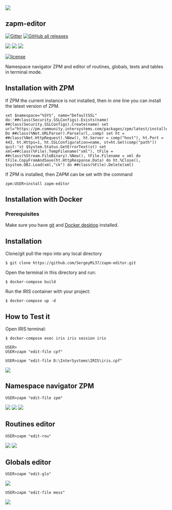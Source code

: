 ![](https://raw.githubusercontent.com/SergeyMi37/zapm-editor/master/doc/zed-blue.png)

## zapm-editor
[![Gitter](https://img.shields.io/badge/Available%20on-Intersystems%20Open%20Exchange-00b2a9.svg)](https://openexchange.intersystems.com/package/zapm-editor)
[![GitHub all releases](https://img.shields.io/badge/Available%20on-GitHub-black)](https://github.com/SergeyMi37/zapm-editor)

[![](https://img.shields.io/badge/InterSystems-IRIS-blue.svg)](https://www.intersystems.com/products/intersystems-iris/)
[![](https://img.shields.io/badge/InterSystems-Caché-blue.svg)](https://www.intersystems.com/products/cache/)
[![](https://img.shields.io/badge/InterSystems-Ensemble-blue.svg)](https://www.intersystems.com/products/ensemble/)

[![license](https://img.shields.io/badge/License-MIT-yellow.svg)](https://opensource.org/licenses/MIT)


Namespace navigator ZPM and editor of routines, globals, texts and tables in terminal mode.

## Installation with ZPM

If ZPM the current instance is not installed, then in one line you can install the latest version of ZPM.
```
set $namespace="%SYS", name="DefaultSSL" do:'##class(Security.SSLConfigs).Exists(name) ##class(Security.SSLConfigs).Create(name) set url="https://pm.community.intersystems.com/packages/zpm/latest/installer" Do ##class(%Net.URLParser).Parse(url,.comp) set ht = ##class(%Net.HttpRequest).%New(), ht.Server = comp("host"), ht.Port = 443, ht.Https=1, ht.SSLConfiguration=name, st=ht.Get(comp("path")) quit:'st $System.Status.GetErrorText(st) set xml=##class(%File).TempFilename("xml"), tFile = ##class(%Stream.FileBinary).%New(), tFile.Filename = xml do tFile.CopyFromAndSave(ht.HttpResponse.Data) do ht.%Close(), $system.OBJ.Load(xml,"ck") do ##class(%File).Delete(xml)
```
If ZPM is installed, then ZAPM can be set with the command
```
zpm:USER>install zapm-editor
```
## Installation with Docker

### Prerequisites
Make sure you have [git](https://git-scm.com/book/en/v2/Getting-Started-Installing-Git) and [Docker desktop](https://www.docker.com/products/docker-desktop) installed.

## Installation 
Clone/git pull the repo into any local directory

```
$ git clone https://github.com/SergeyMi37/zapm-editor.git
```

Open the terminal in this directory and run:

```
$ docker-compose build
```

Run the IRIS container with your project:

```
$ docker-compose up -d
```

## How to Test it
Open IRIS terminal:
```
$ docker-compose exec iris iris session iris

USER>
USER>zapm "edit-file cpf"
```
```
USER>zapm "edit-file D:\InterSystems\IRIS\iris.cpf"
```
![](https://raw.githubusercontent.com/SergeyMi37/zapm-editor/master/doc/Screenshot_8.png)

## Namespace navigator ZPM 

```
USER>zapm "edit-file zpm"
```
![](https://raw.githubusercontent.com/SergeyMi37/zapm-editor/master/doc/Screenshot_1.png)
![](https://raw.githubusercontent.com/SergeyMi37/zapm-editor/master/doc/Screenshot_2.png)
![](https://raw.githubusercontent.com/SergeyMi37/zapm-editor/master/doc/Screenshot_3.png)

## Routines editor 
```
USER>zapm "edit-rou"
```
![](https://raw.githubusercontent.com/SergeyMi37/zapm-editor/master/doc/Screenshot_4.png)
![](https://raw.githubusercontent.com/SergeyMi37/zapm-editor/master/doc/Screenshot_5.png)

## Globals editor 
```
USER>zapm "edit-glo"
```
![](https://raw.githubusercontent.com/SergeyMi37/zapm-editor/master/doc/Screenshot_6.png)

```
USER>zapm "edit-file mess"
```
![](https://raw.githubusercontent.com/SergeyMi37/zapm-editor/master/doc/Screenshot_7.png)